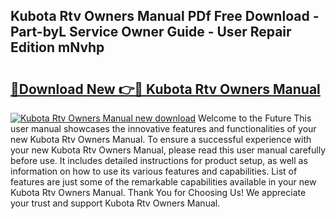 ## Kubota Rtv Owners Manual PDf Free Download - Part-byL Service Owner Guide - User Repair Edition mNvhp

# <h2><a href="http://bc89905.oget.top/?id=Kubota+Rtv+Owners+Manual">🔗Download New 👉🔴 Kubota Rtv Owners Manual</a></h2>

[![Kubota Rtv Owners Manual new download](https://i.imgur.com/5g1atiW.png)](http://bc89905.oget.top/?id=Kubota+Rtv+Owners+Manual)
Welcome to the Future This user manual showcases the innovative features and functionalities of your new Kubota Rtv Owners Manual. To ensure a successful experience with your new Kubota Rtv Owners Manual, please read this user manual carefully before use. It includes detailed instructions for product setup, as well as information on how to use its various features and capabilities. List of features are just some of the remarkable capabilities available in your new Kubota Rtv Owners Manual. Thank You for Choosing Us! We appreciate your trust and support Kubota Rtv Owners Manual.
